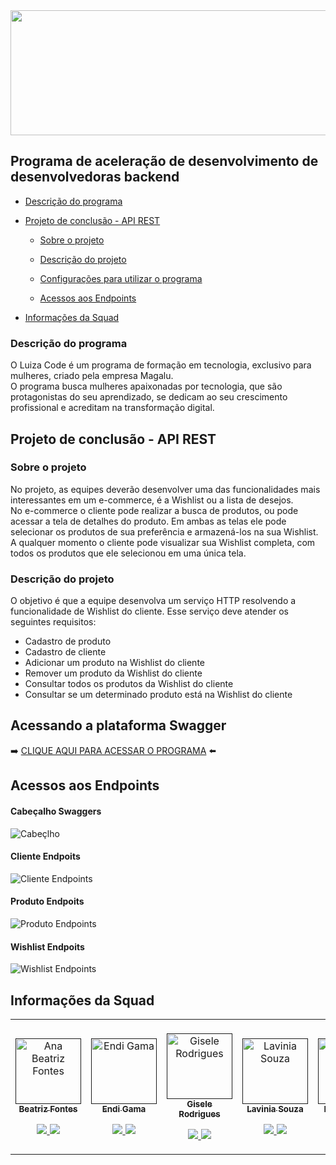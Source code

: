 <img src="https://github.com/giselemanuel/programa-Magalu-backend/blob/main/imagens/cabecalho-programa-magalu.jpeg" data-canonical-src="https://gyazo.com/eb5c5741b6a9a16c692170a41a49c858.png" width="20000" height="200" />

## Programa de aceleração de desenvolvimento de desenvolvedoras backend

+ [Descrição do programa](https://github.com/giselemanuel/teste-readme#descrição-do-programa)  

+ [Projeto de conclusão - API REST](https://github.com/giselemanuel/teste-readme#projeto-de-conclusão-do-programa---api-rest)  

    + [Sobre o projeto](https://github.com/giselemanuel/teste-readme#sobre-o-projeto)  
    + [Descrição do projeto](https://github.com/giselemanuel/teste-readme#descrição-do-projeto)  

    + [Configurações para utilizar o programa](https://github.com/giselemanuel/teste-readme#configurações-para-utilizar-o-programa)  

    + [Acessos aos Endpoints](https://github.com/giselemanuel/teste-readme#acesso-aos-endpoints) 

+ [Informações da Squad](https://github.com/giselemanuel/teste-readme#informações-da-squad)


### Descrição do programa 

O Luiza Code  é um programa de formação em tecnologia, exclusivo para mulheres, criado pela empresa Magalu.  
O programa busca mulheres apaixonadas por tecnologia, 
que são protagonistas do seu aprendizado, se dedicam ao seu crescimento profissional e acreditam na transformação digital. 

## Projeto de conclusão - API REST

### Sobre o projeto 

No projeto, as equipes deverão desenvolver uma das funcionalidades mais interessantes em um e-commerce, é a Wishlist ou a lista de desejos.  
No e-commerce o cliente pode realizar a busca de produtos, ou pode acessar a tela de detalhes do produto.
Em ambas as telas ele pode selecionar os produtos de sua preferência e armazená-los
na sua Wishlist. A qualquer momento o cliente pode visualizar sua Wishlist completa,
com todos os produtos que ele selecionou em uma única tela.

### Descrição do projeto

O objetivo é que a equipe desenvolva um serviço HTTP resolvendo a funcionalidade de
Wishlist do cliente. Esse serviço deve atender os seguintes requisitos:
- Cadastro de produto
- Cadastro de cliente 
- Adicionar um produto na Wishlist do cliente
- Remover um produto da Wishlist do cliente
- Consultar todos os produtos da Wishlist do cliente
- Consultar se um determinado produto está na Wishlist do cliente

## Acessando a plataforma Swagger

:arrow_right: [CLIQUE AQUI PARA ACESSAR O PROGRAMA](https://queens-of-the-solution.herokuapp.com/swagger-ui.html#/) :arrow_left:

## Acessos aos Endpoints

#### Cabeçalho Swaggers  
![Cabeçlho](https://github.com/giselemanuel/teste-readme/blob/main/imagens/cabecalho.PNG)  

#### Cliente Endpoits  
![Cliente Endpoints](https://github.com/giselemanuel/teste-readme/blob/main/imagens/cliente-controller.PNG)  

#### Produto Endpoits  
![Produto Endpoints](https://github.com/giselemanuel/teste-readme/blob/main/imagens/produto-controller.PNG)  

#### Wishlist Endpoits  
![Wishlist Endpoints](https://github.com/giselemanuel/teste-readme/blob/main/imagens/wish-list-controller.PNG)  

## Informações da Squad

<table>
 <td align="center"><br>
        <a href="">
            <img src="https://github.com/giselemanuel/teste-readme/blob/main/imagens/ana-beatriz.JPG" width="105px;" alt="Ana Beatriz Fontes" style="max-width:100%;">
            <br><sub><b>Beatriz Fontes</b></sub><br>
        <p align="center">
            </a>
            <a href="https://github.com/bfontes">
                   <img src="https://img.shields.io/badge/-Github-000?style=flat-square&logo=Github&logoColor=white&link=https://github.com/bfontes">
            </a>
            <a href="https://www.linkedin.com/in/ana-beatriz-fontes-2820611aa/" rel="nofollow">
                 <img src="https://img.shields.io/badge/-LinkedIn-blue?style=flat-square&logo=Linkedin&logoColor=white&link=https://www.linkedin.com/in/ana-beatriz-fontes-2820611aa/">
            </a>
       </p>
</td>
<td align="center"><br>
        <a href="">
            <img src="https://github.com/giselemanuel/teste-readme/blob/main/imagens/endi-gama.JPG" width="105px;" alt="Endi Gama" style="max-width:100%;">
            <br><sub><b>Endi Gama</b></sub><br>
        <p align="center">
            </a>
            <a href="https://github.com/Endigama">
                   <img src="https://img.shields.io/badge/-Github-000?style=flat-square&logo=Github&logoColor=white&link=https://github.com/Endigama">
            </a>
            <a href="https://www.linkedin.com/in/endi-machado-gama-7064716b">
                 <img src="https://img.shields.io/badge/-LinkedIn-blue?style=flat-square&logo=Linkedin&logoColor=white&link=https://www.linkedin.com/in/endi-machado-gama-7064716b">
            </a>
       </p>
</td>
  <td align="center"><br>
        <a href="">
            <img src="https://github.com/giselemanuel/teste-readme/blob/main/imagens/gisele-manuel.JPG" width="105px;" alt="Gisele Rodrigues" style="max-width:100%;">
            <br><sub><b>Gisele Rodrigues</b></sub><br>
        <p align="center">
            </a>
            <a href="https://github.com/giselemanuel">
                   <img src="https://img.shields.io/badge/-Github-000?style=flat-square&logo=Github&logoColor=white&link=https://github.com/giselemanuel">
            </a>
            <a href="https://www.linkedin.com/in/giselemanuelti/" rel="nofollow">
                 <img src="https://img.shields.io/badge/-LinkedIn-blue?style=flat-square&logo=Linkedin&logoColor=white&link=https://github.com/giselemanuel">
            </a>
       </p>
</td>
 <td align="center"><br>
        <a href="">
            <img src="https://github.com/giselemanuel/teste-readme/blob/main/imagens/laviania-souza.jpg" width="105px;" alt="Lavinia Souza"max-width:100%;">
            <br><sub><b>Lavinia Souza</b></sub><br>
        <p align="center">
            </a>
            <a href="https://github.com/laviniasouza">
                   <img src="https://img.shields.io/badge/-Github-000?style=flat-square&logo=Github&logoColor=white&link=https://github.com/laviniasouza">
            </a>
            <a href="https://www.linkedin.com/in/lavinia-souza14/" rel="nofollow">
                 <img src="https://img.shields.io/badge/-LinkedIn-blue?style=flat-square&logo=Linkedin&logoColor=white&link=https://www.linkedin.com/in/lavinia-souza14/">
            </a>
       </p>
</td>

 <td align="center"><br>
        <a href="">
            <img src="https://github.com/giselemanuel/teste-readme/blob/main/imagens/nelismy-barros.JPG" width="105px;" alt="Nelismy Baro" style="max-width:100%;">
            <br><sub><b>Nelismy Baro</b></sub><br>
        <p align="center">
            </a>
            <a href="https://github.com/Tutta07">
                   <img src="https://img.shields.io/badge/-Github-000?style=flat-square&logo=Github&logoColor=white&link=https://github.com/Tutta07">
            </a>
            <a href="https://www.linkedin.com/in/nelismy-bar%C3%B3-1a53a519b/">
                 <img src="https://img.shields.io/badge/-LinkedIn-blue?style=flat-square&logo=Linkedin&logoColor=white&link=https://www.linkedin.com/in/nelismy-bar%C3%B3-1a53a519b/">
            </a>
       </p>
</td>
<td align="center"><br>
        <a href="">
            <img src="https://github.com/giselemanuel/teste-readme/blob/main/imagens/tatiane-costa.JPG" width="105px;" alt="Tatiane Costa" style="max-width:100%;">
            <br><sub><b>Tatiane Costa</b></sub><br>
        <p align="center">
            </a>
            <a href="https://github.com/tatiane-costa">
                   <img src="https://img.shields.io/badge/-Github-000?style=flat-square&logo=Github&logoColor=white&link=https://github.com/tatiane-costa">
            </a>
            <a href="https://www.linkedin.com/in/tatianecostafinanceiro/">
                 <img src="https://img.shields.io/badge/-LinkedIn-blue?style=flat-square&logo=Linkedin&logoColor=white&link=https://www.linkedin.com/in/tatianecostafinanceiro/">
            </a>
       </p>
</td>
</table>